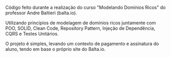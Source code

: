 Código feito durante a realização do curso "Modelando Domínios Ricos" do professor Andre Baltieri (balta.io).

Utilizando princípios de modelagem de domínios ricos juntamente com POO, SOLID, Clean Code, Repository Pattern, Injeção de Dependência, CQRS e Testes Unitários.

O projeto é simples, levando um contexto de pagamento e assinatura do aluno, tendo em base o próprio site do Balta.io.
